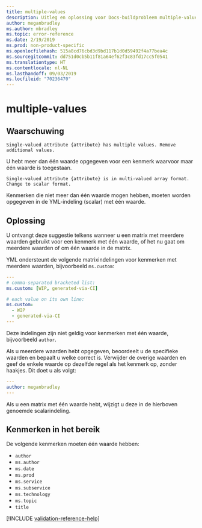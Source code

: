 ```yaml
---
title: multiple-values
description: Uitleg en oplossing voor Docs-buildprobleem multiple-values
author: meganbradley
ms.author: mbradley
ms.topic: error-reference
ms.date: 2/19/2019
ms.prod: non-product-specific
ms.openlocfilehash: 515a8cd76cbd3d9bd117b1d0d59492f4a77bea4c
ms.sourcegitcommit: dd751d0cb5b11f81a64ef62f3c83fd17cc5f0541
ms.translationtype: HT
ms.contentlocale: nl-NL
ms.lasthandoff: 09/03/2019
ms.locfileid: "70236470"
---
```

# <a name="multiple-values"></a>multiple-values

## <a name="warning"></a>Waarschuwing

`Single-valued attribute {attribute} has multiple values. Remove additional values.`

U hebt meer dan één waarde opgegeven voor een kenmerk waarvoor maar één waarde is toegestaan.

`Single-valued attribute {attribute} is in multi-valued array format. Change to scalar format.`

Kenmerken die niet meer dan één waarde mogen hebben, moeten worden opgegeven in de YML-indeling (scalar) met één waarde.

## <a name="resolution"></a>Oplossing

U ontvangt deze suggestie telkens wanneer u een matrix met meerdere waarden gebruikt voor een kenmerk met één waarde, of het nu gaat om meerdere waarden of om één waarde in de matrix.

YML ondersteunt de volgende matrixindelingen voor kenmerken met meerdere waarden, bijvoorbeeld `ms.custom`:

```yml
---
# comma-separated bracketed list:
ms.custom: [WIP, generated-via-CI]

# each value on its own line:
ms.custom:
  - WIP
  - generated-via-CI
---
```

Deze indelingen zijn niet geldig voor kenmerken met één waarde, bijvoorbeeld `author`.

Als u meerdere waarden hebt opgegeven, beoordeelt u de specifieke waarden en bepaalt u welke correct is. Verwijder de overige waarden en geef de enkele waarde op dezelfde regel als het kenmerk op, zonder haakjes. Dit doet u als volgt:

```yml
---
author: meganbradley
---
```

Als u een matrix met één waarde hebt, wijzigt u deze in de hierboven genoemde scalarindeling.

## <a name="attributes-in-scope"></a>Kenmerken in het bereik

De volgende kenmerken moeten één waarde hebben:

- `author`
- `ms.author`
- `ms.date`
- `ms.prod`
- `ms.service`
- `ms.subservice`
- `ms.technology`
- `ms.topic`
- `title`

<!--make sure to add this file to your includes folder and verify the path-->
[!INCLUDE [validation-reference-help](includes/validation-reference-help.md)]
